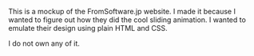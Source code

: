 This is a mockup of the FromSoftware.jp website. 
I made it because I wanted to figure out how they did the cool sliding animation. 
I wanted to emulate their design using plain HTML and CSS. 

I do not own any of it.
